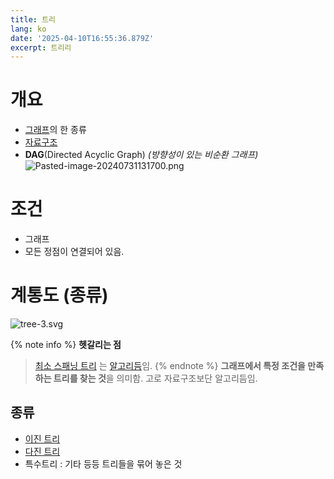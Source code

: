 ```yaml
---
title: 트리
lang: ko
date: '2025-04-10T16:55:36.879Z'
excerpt: 트리리
---
```

# 개요
- [그래프](/ko/그래프)의 한 종류
- [자료구조](/ko/자료구조)
- **DAG**(Directed Acyclic Graph) *(방향성이 있는 비순환 그래프)*
![Pasted-image-20240731131700.png](/images/Pasted-image-20240731131700.png)
# 조건
- 그래프
- 모든 정점이 연결되어 있음.
# 계통도 (종류)
![tree-3.svg](/images/tree-3.svg)

{% note info %}
**헷갈리는 점**
> [최소 스패닝 트리](/ko/최소-스패닝-트리) 는 [알고리듬](/ko/알고리듬)임.
{% endnote %}
> **그래프에서 특정 조건을 만족하는 트리를 찾는 것**을 의미함. 고로 자료구조보단 알고리듬임.
> 
## 종류
- [이진 트리](/ko/이진-트리)
- [다진 트리](/ko/다진-트리)
- 특수트리 : 기타 등등 트리들을 묶어 놓은 것
